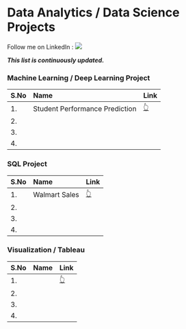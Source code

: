 # Data Analytics /  Data Science Projects

Follow me on LinkedIn : [![](https://img.shields.io/badge/LinkedIn-0077B5?style=for-the-badge&logo=linkedin&logoColor=white)](https://www.linkedin.com/in/aadarsh-kushwaha-54a281194/)

***This list is continuously updated.***

### Machine Learning / Deep Learning Project

| S.No                    | Name                                    | Link |
| :---------------------- | :-------------------------------------- | :----|
| 1.                      | Student Performance Prediction          | [👆](https://github.com/Aadarsh4u-code/mlproject?tab=readme-ov-file) |
| 2.                      |                                         |    |
| 3.                      |                                         |    |
| 4.                      |                                         |    |


### SQL Project

| S.No                    | Name                                    | Link |
| :---------------------- | :-------------------------------------- | :----|
| 1.                      | Walmart Sales                           | [👆](https://github.com/Aadarsh4u-code/SQL_Walmart_Sales) |
| 2.                      |                                         |    |
| 3.                      |                                         |    |
| 4.                      |                                         |    |


### Visualization / Tableau

| S.No                    | Name                                    | Link |
| :---------------------- | :-------------------------------------- | :----|
| 1.                      |                                         | [👆]() |
| 2.                      |                                         |    |
| 3.                      |                                         |    |
| 4.                      |                                         |    |
